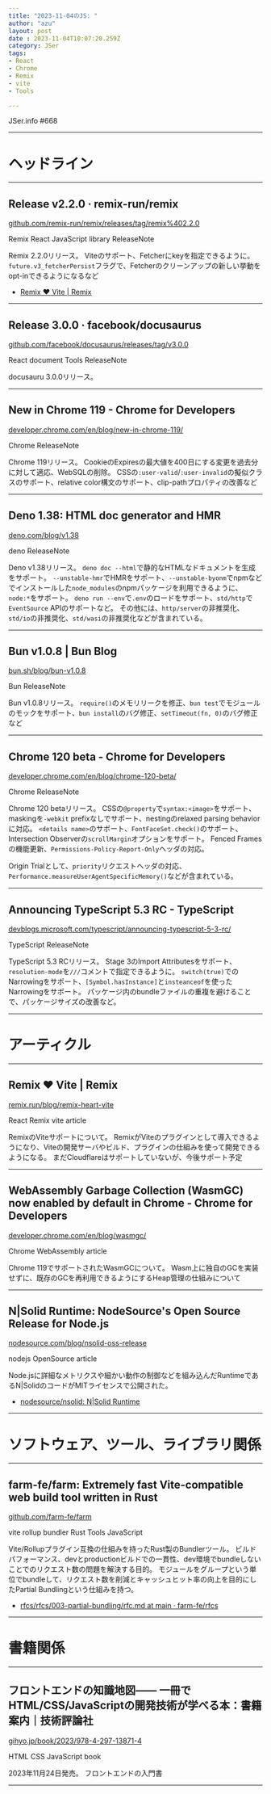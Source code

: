 ```yaml
---
title: "2023-11-04のJS: "
author: "azu"
layout: post
date : 2023-11-04T10:07:20.259Z
category: JSer
tags:
- React
- Chrome
- Remix
- vite
- Tools

---
```


JSer.info #668

----

<h1 class="site-genre">ヘッドライン</h1>

----

## Release v2.2.0 · remix-run/remix
[github.com/remix-run/remix/releases/tag/remix%402.2.0](https://github.com/remix-run/remix/releases/tag/remix%402.2.0 "Release v2.2.0 · remix-run/remix")
<p class="jser-tags jser-tag-icon"><span class="jser-tag">Remix</span> <span class="jser-tag">React</span> <span class="jser-tag">JavaScript</span> <span class="jser-tag">library</span> <span class="jser-tag">ReleaseNote</span></p>

Remix 2.2.0リリース。
Viteのサポート、Fetcherにkeyを指定できるように。
`future.v3_fetcherPersist`フラグで、Fetcherのクリーンアップの新しい挙動をopt-inできるようになるなど

- [Remix ❤️ Vite | Remix](https://remix.run/blog/remix-heart-vite "Remix ❤️ Vite | Remix")

----

## Release 3.0.0 · facebook/docusaurus
[github.com/facebook/docusaurus/releases/tag/v3.0.0](https://github.com/facebook/docusaurus/releases/tag/v3.0.0 "Release 3.0.0 · facebook/docusaurus")
<p class="jser-tags jser-tag-icon"><span class="jser-tag">React</span> <span class="jser-tag">document</span> <span class="jser-tag">Tools</span> <span class="jser-tag">ReleaseNote</span></p>

docusauru 3.0.0リリース。


----

## New in Chrome 119 - Chrome for Developers
[developer.chrome.com/en/blog/new-in-chrome-119/](https://developer.chrome.com/en/blog/new-in-chrome-119/ "New in Chrome 119 - Chrome for Developers")
<p class="jser-tags jser-tag-icon"><span class="jser-tag">Chrome</span> <span class="jser-tag">ReleaseNote</span></p>

Chrome 119リリース。
CookieのExpiresの最大値を400日にする変更を過去分に対して適応、WebSQLの削除。
CSSの`:user-valid`/`:user-invalid`の擬似クラスのサポート、relative color構文のサポート、clip-pathプロパティの改善など


----

## Deno 1.38: HTML doc generator and HMR
[deno.com/blog/v1.38](https://deno.com/blog/v1.38 "Deno 1.38: HTML doc generator and HMR")
<p class="jser-tags jser-tag-icon"><span class="jser-tag">deno</span> <span class="jser-tag">ReleaseNote</span></p>

Deno v1.38リリース。
`deno doc --html`で静的なHTMLなドキュメントを生成をサポート。
`--unstable-hmr`でHMRをサポート、`--unstable-byonm`でnpmなどでインストールした`node_modules`のnpmパッケージを利用できるように、`node:*`をサポート。
`deno run --env`で`.env`のロードをサポート、`std/http`で`EventSource` APIのサポートなど。
その他には、`http/server`の非推奨化、`std/io`の非推奨化、`std/wasi`の非推奨化などが含まれている。


----

## Bun v1.0.8 | Bun Blog
[bun.sh/blog/bun-v1.0.8](https://bun.sh/blog/bun-v1.0.8 "Bun v1.0.8 | Bun Blog")
<p class="jser-tags jser-tag-icon"><span class="jser-tag">Bun</span> <span class="jser-tag">ReleaseNote</span></p>

Bun v1.0.8リリース。
`require()`のメモリリークを修正、`bun test`でモジュールのモックをサポート、`bun install`のバグ修正、`setTimeout(fn, 0)`のバグ修正など


----

## Chrome 120 beta - Chrome for Developers
[developer.chrome.com/en/blog/chrome-120-beta/](https://developer.chrome.com/en/blog/chrome-120-beta/ "Chrome 120 beta - Chrome for Developers")
<p class="jser-tags jser-tag-icon"><span class="jser-tag">Chrome</span> <span class="jser-tag">ReleaseNote</span></p>

Chrome 120 betaリリース。
CSSの`@property`で`syntax:<image>`をサポート、maskingを`-webkit` prefixなしでサポート、nestingのrelaxed parsing behaviorに対応。
`<details name>`のサポート、`FontFaceSet.check()`のサポート、Intersection Observerの`scrollMargin`オプションをサポート。
Fenced Framesの機能更新、`Permissions-Policy-Report-Only`ヘッダの対応。

Origin Trialとして、`priority`リクエストヘッダの対応、`Performance.measureUserAgentSpecificMemory()`などが含まれている。


----

## Announcing TypeScript 5.3 RC - TypeScript
[devblogs.microsoft.com/typescript/announcing-typescript-5-3-rc/](https://devblogs.microsoft.com/typescript/announcing-typescript-5-3-rc/ "Announcing TypeScript 5.3 RC - TypeScript")
<p class="jser-tags jser-tag-icon"><span class="jser-tag">TypeScript</span> <span class="jser-tag">ReleaseNote</span></p>

TypeScript 5.3 RCリリース。
Stage 3のImport Attributesをサポート、`resolution-mode`を`///`コメントで指定できるように。
`switch(true)`でのNarrowingをサポート、`[Symbol.hasInstance]`と`insteanceof`を使ったNarrowingをサポート。
パッケージ内のbundleファイルの重複を避けることで、パッケージサイズの改善など。


----
<h1 class="site-genre">アーティクル</h1>

----

## Remix ❤️ Vite | Remix
[remix.run/blog/remix-heart-vite](https://remix.run/blog/remix-heart-vite "Remix ❤️ Vite | Remix")
<p class="jser-tags jser-tag-icon"><span class="jser-tag">React</span> <span class="jser-tag">Remix</span> <span class="jser-tag">vite</span> <span class="jser-tag">article</span></p>

RemixのViteサポートについて。
RemixがViteのプラグインとして導入できるようになり、Viteの開発サーバやビルド、プラグインの仕組みを使って開発できるようになる。
まだCloudflareはサポートしていないが、今後サポート予定


----

## WebAssembly Garbage Collection (WasmGC) now enabled by default in Chrome - Chrome for Developers
[developer.chrome.com/en/blog/wasmgc/](https://developer.chrome.com/en/blog/wasmgc/ "WebAssembly Garbage Collection (WasmGC) now enabled by default in Chrome - Chrome for Developers")
<p class="jser-tags jser-tag-icon"><span class="jser-tag">Chrome</span> <span class="jser-tag">WebAssembly</span> <span class="jser-tag">article</span></p>

Chrome 119でサポートされたWasmGCについて。
Wasm上に独自のGCを実装せずに、既存のGCを再利用できるようにするHeap管理の仕組みについて


----

## N|Solid Runtime: NodeSource&#039;s Open Source Release for Node.js
[nodesource.com/blog/nsolid-oss-release](https://nodesource.com/blog/nsolid-oss-release "N|Solid Runtime: NodeSource&#039;s Open Source Release for Node.js")
<p class="jser-tags jser-tag-icon"><span class="jser-tag">nodejs</span> <span class="jser-tag">OpenSource</span> <span class="jser-tag">article</span></p>

Node.jsに詳細なメトリクスや細かい動作の制御などを組み込んだRuntimeであるN|SolidのコードがMITライセンスで公開された。

- [nodesource/nsolid: N|Solid Runtime](https://github.com/nodesource/nsolid "nodesource/nsolid: N|Solid Runtime")

----
<h1 class="site-genre">ソフトウェア、ツール、ライブラリ関係</h1>

----

## farm-fe/farm: Extremely fast Vite-compatible web build tool written in Rust
[github.com/farm-fe/farm](https://github.com/farm-fe/farm "farm-fe/farm: Extremely fast Vite-compatible web build tool written in Rust")
<p class="jser-tags jser-tag-icon"><span class="jser-tag">vite</span> <span class="jser-tag">rollup</span> <span class="jser-tag">bundler</span> <span class="jser-tag">Rust</span> <span class="jser-tag">Tools</span> <span class="jser-tag">JavaScript</span></p>

Vite/Rollupプラグイン互換の仕組みを持ったRust製のBundlerツール。
ビルドパフォーマンス、devとproductionビルドでの一貫性、dev環境でbundleしないことでのリクエスト数の問題を解決する目的。
モジュールをグループという単位でbundleして、リクエスト数を削減とキャッシュヒット率の向上を目的にしたPartial Bundlingという仕組みを持つ。

- [rfcs/rfcs/003-partial-bundling/rfc.md at main · farm-fe/rfcs](https://github.com/farm-fe/rfcs/blob/main/rfcs/003-partial-bundling/rfc.md "rfcs/rfcs/003-partial-bundling/rfc.md at main · farm-fe/rfcs")

----
<h1 class="site-genre">書籍関係</h1>

----

## フロントエンドの知識地図—— 一冊でHTML/CSS/JavaScriptの開発技術が学べる本：書籍案内｜技術評論社
[gihyo.jp/book/2023/978-4-297-13871-4](https://gihyo.jp/book/2023/978-4-297-13871-4 "フロントエンドの知識地図—— 一冊でHTML/CSS/JavaScriptの開発技術が学べる本：書籍案内｜技術評論社")
<p class="jser-tags jser-tag-icon"><span class="jser-tag">HTML</span> <span class="jser-tag">CSS</span> <span class="jser-tag">JavaScript</span> <span class="jser-tag">book</span></p>

2023年11月24日発売。
フロントエンドの入門書


----
